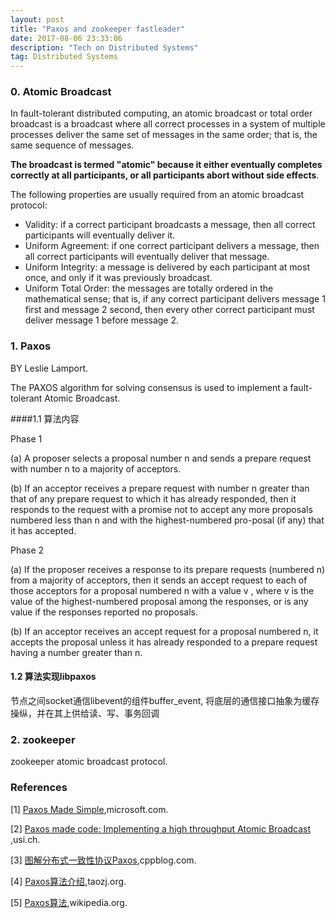 ```yaml
---
layout: post
title: "Paxos and zookeeper fastleader"
date: 2017-08-06 23:33:06
description: "Tech on Distributed Systems"
tag: Distributed Systems
---
```


### 0. Atomic Broadcast
In fault-tolerant distributed computing, an atomic broadcast or total order broadcast is a broadcast where all correct processes in a system of multiple processes deliver the same set of messages in the same order; that is, the same sequence of messages. 

**The broadcast is termed "atomic" because it either eventually completes correctly at all participants, or all participants abort without side effects**.

The following properties are usually required from an atomic broadcast protocol:

- Validity: if a correct participant broadcasts a message, then all correct participants will eventually deliver it.
- Uniform Agreement: if one correct participant delivers a message, then all correct participants will eventually deliver that message.
- Uniform Integrity: a message is delivered by each participant at most once, and only if it was previously broadcast.
- Uniform Total Order: the messages are totally ordered in the mathematical sense; that is, if any correct participant delivers message 1 first and message 2 second, then every other correct participant must deliver message 1 before message 2.


### 1. Paxos
BY Leslie Lamport.

The PAXOS algorithm for solving consensus is used to implement a fault-tolerant Atomic Broadcast.

####1.1 算法内容

Phase 1

(a) A proposer selects a proposal number n and sends a prepare request with number n to a majority of acceptors.

(b) If an acceptor receives a prepare request with number n greater than that of any prepare request to which it has already responded, then it responds to the request with a promise not to accept any more proposals numbered less than n and with the highest-numbered pro-posal (if any) that it has accepted.

Phase 2

(a) If the proposer receives a response to its prepare requests (numbered n) from a majority of acceptors, then it sends an accept request to each of those acceptors for a proposal numbered n with a value v , where v is the value of the highest-numbered proposal among the responses, or is any value if the responses reported no proposals.

(b) If an acceptor receives an accept request for a proposal numbered n, it accepts the proposal unless it has already responded to a prepare request having a number greater than n.

#### 1.2 算法实现libpaxos
节点之间socket通信libevent的组件buffer_event, 将底层的通信接口抽象为缓存操纵，并在其上供给读、写、事务回调


### 2. zookeeper
zookeeper atomic broadcast protocol.


### References
[1] [Paxos Made Simple](https://www.microsoft.com/en-us/research/wp-content/uploads/2016/12/paxos-simple-Copy.pdf),microsoft.com. 

[2] [Paxos made code: Implementing a high throughput Atomic Broadcast
](http://www.inf.usi.ch/faculty/pedone/MScThesis/marco.pdf),usi.ch.

[3] [图解分布式一致性协议Paxos](http://codemacro.com/2014/10/15/explain-poxos/),cppblog.com.

[4] [Paxos算法介绍](https://taozj.org/201611/learn-note-of-distributed-system-(2)-paxos-algorithm.html),taozj.org.

[5] [Paxos算法](https://zh.wikipedia.org/zh-cn/Paxos%E7%AE%97%E6%B3%95#.E5.AE.9E.E4.BE.8B),wikipedia.org.